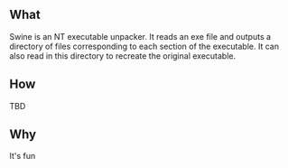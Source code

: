 ## What
Swine is an NT executable unpacker. It reads an exe file and outputs a directory of files corresponding to each section of the executable. It can also read in this directory to recreate the original executable.

## How
TBD

## Why
It's fun
